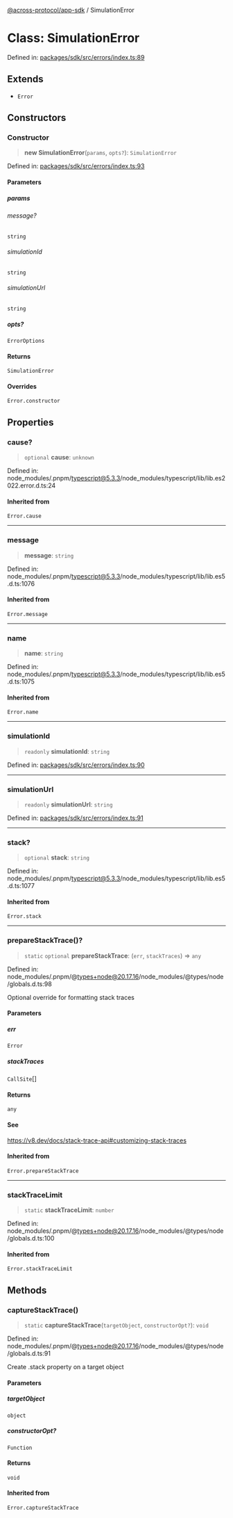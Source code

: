 [@across-protocol/app-sdk](../README.md) / SimulationError

# Class: SimulationError

Defined in: [packages/sdk/src/errors/index.ts:89](https://github.com/across-protocol/toolkit/blob/6b29eb5487c0ac0b498f1f420b1793303bd8b70a/packages/sdk/src/errors/index.ts#L89)

## Extends

- `Error`

## Constructors

### Constructor

> **new SimulationError**(`params`, `opts?`): `SimulationError`

Defined in: [packages/sdk/src/errors/index.ts:93](https://github.com/across-protocol/toolkit/blob/6b29eb5487c0ac0b498f1f420b1793303bd8b70a/packages/sdk/src/errors/index.ts#L93)

#### Parameters

##### params

###### message?

`string`

###### simulationId

`string`

###### simulationUrl

`string`

##### opts?

`ErrorOptions`

#### Returns

`SimulationError`

#### Overrides

`Error.constructor`

## Properties

### cause?

> `optional` **cause**: `unknown`

Defined in: node\_modules/.pnpm/typescript@5.3.3/node\_modules/typescript/lib/lib.es2022.error.d.ts:24

#### Inherited from

`Error.cause`

***

### message

> **message**: `string`

Defined in: node\_modules/.pnpm/typescript@5.3.3/node\_modules/typescript/lib/lib.es5.d.ts:1076

#### Inherited from

`Error.message`

***

### name

> **name**: `string`

Defined in: node\_modules/.pnpm/typescript@5.3.3/node\_modules/typescript/lib/lib.es5.d.ts:1075

#### Inherited from

`Error.name`

***

### simulationId

> `readonly` **simulationId**: `string`

Defined in: [packages/sdk/src/errors/index.ts:90](https://github.com/across-protocol/toolkit/blob/6b29eb5487c0ac0b498f1f420b1793303bd8b70a/packages/sdk/src/errors/index.ts#L90)

***

### simulationUrl

> `readonly` **simulationUrl**: `string`

Defined in: [packages/sdk/src/errors/index.ts:91](https://github.com/across-protocol/toolkit/blob/6b29eb5487c0ac0b498f1f420b1793303bd8b70a/packages/sdk/src/errors/index.ts#L91)

***

### stack?

> `optional` **stack**: `string`

Defined in: node\_modules/.pnpm/typescript@5.3.3/node\_modules/typescript/lib/lib.es5.d.ts:1077

#### Inherited from

`Error.stack`

***

### prepareStackTrace()?

> `static` `optional` **prepareStackTrace**: (`err`, `stackTraces`) => `any`

Defined in: node\_modules/.pnpm/@types+node@20.17.16/node\_modules/@types/node/globals.d.ts:98

Optional override for formatting stack traces

#### Parameters

##### err

`Error`

##### stackTraces

`CallSite`[]

#### Returns

`any`

#### See

https://v8.dev/docs/stack-trace-api#customizing-stack-traces

#### Inherited from

`Error.prepareStackTrace`

***

### stackTraceLimit

> `static` **stackTraceLimit**: `number`

Defined in: node\_modules/.pnpm/@types+node@20.17.16/node\_modules/@types/node/globals.d.ts:100

#### Inherited from

`Error.stackTraceLimit`

## Methods

### captureStackTrace()

> `static` **captureStackTrace**(`targetObject`, `constructorOpt?`): `void`

Defined in: node\_modules/.pnpm/@types+node@20.17.16/node\_modules/@types/node/globals.d.ts:91

Create .stack property on a target object

#### Parameters

##### targetObject

`object`

##### constructorOpt?

`Function`

#### Returns

`void`

#### Inherited from

`Error.captureStackTrace`
